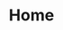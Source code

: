 ---
title: Home
onpage_menu: true
body_classes: "modular header-image fullwidth"

content:
    items: '@self.modular'
    order:
        by: default
        dir: asc
        custom:
            - _home
            - _highlights
            - _callout
            - _features
anchors:
    active: false
---